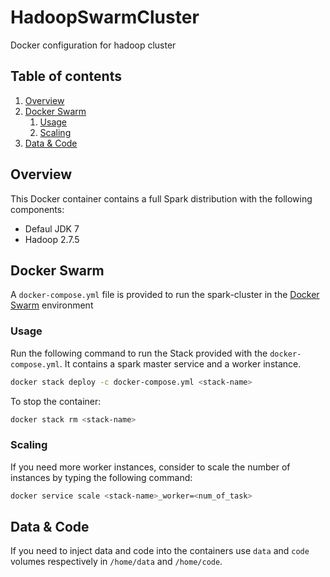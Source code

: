 # HadoopSwarmCluster

Docker configuration for hadoop cluster

## Table of contents

1. [Overview](#overview)
2. [Docker Swarm](#docker-swarm)
   1. [Usage](#usage)
   2. [Scaling](#scaling)
3. [Data & Code](#data_&_code)

## Overview
This Docker container contains a full Spark distribution with the following components:

* Defaul JDK 7
* Hadoop 2.7.5

## Docker Swarm
A `docker-compose.yml` file is provided to run the spark-cluster in the [Docker Swarm](https://docs.docker.com/engine/swarm/) environment

### Usage
Run the following command to run the Stack provided with the `docker-compose.yml`. It contains a spark master service and a worker instance. 
```bash
docker stack deploy -c docker-compose.yml <stack-name>
```

To stop the container:
```bash
docker stack rm <stack-name>
```

### Scaling
If you need more worker instances, consider to scale the number of instances by typing the following command:
```bash
docker service scale <stack-name>_worker=<num_of_task>
```

## Data & Code
If you need to inject data and code into the containers use `data` and `code` volumes respectively in `/home/data` and `/home/code`.




